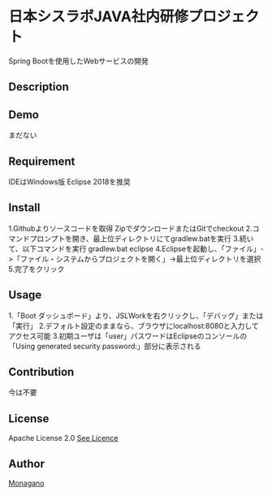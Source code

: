 日本シスラボJAVA社内研修プロジェクト
====

Spring Bootを使用したWebサービスの開発

## Description

## Demo
まだない
## Requirement
IDEはWindows版 Eclipse 2018を推奨
## Install
1.Githubよりソースコードを取得
ZipでダウンロードまたはGitでcheckout
2.コマンドプロンプトを開き、最上位ディレクトリにてgradlew.batを実行
3.続いて、以下コマンドを実行
gradlew.bat eclipse
4.Eclipseを起動し、「ファイル」->「ファイル・システムからプロジェクトを開く」->最上位ディレクトリを選択
5.完了をクリック
## Usage
1.「Boot ダッシュボード」より、JSLWorkを右クリックし、「デバッグ」または「実行」
2.デフォルト設定のままなら、ブラウザにlocalhost:8080と入力してアクセス可能
3.初期ユーザは「user」パスワードはEclipseのコンソールの「Using generated security password:」部分に表示される
## Contribution
今は不要
## License
Apache License 2.0
[See Licence](https://github.com/Monagano/JSLWork/blob/master/LICENSE)

## Author
[Monagano](https://github.com/Monagano)
